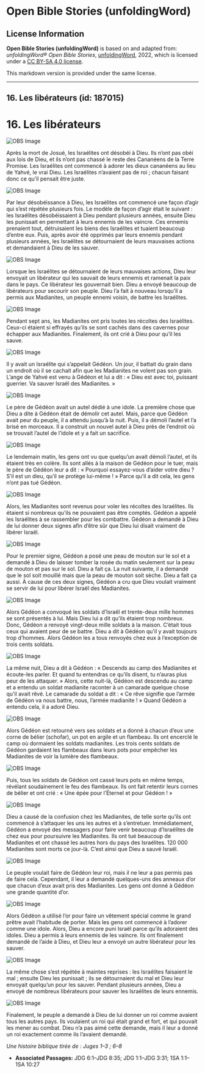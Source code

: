 # Open Bible Stories (unfoldingWord)

## License Information

**Open Bible Stories (unfoldingWord)** is based on and adapted from: _unfoldingWord® Open Bible Stories_, [unfoldingWord](https://unfoldingword.org/utw), 2022, which is licensed under a [CC BY-SA 4.0 license](https://creativecommons.org/licenses/by-sa/4.0/legalcode.en).

This markdown version is provided under the same license.



--------------------------------

## 16. Les libérateurs (id: 187015)

16\. Les libérateurs
====================

![OBS Image](https://cdn.aquifer.bible/aquifer-content/resources/UWOBS/jpg/360px/obs-en-16-01.jpg)

Après la mort de Josué, les Israélites ont désobéi à Dieu. Ils n’ont pas obéi aux lois de Dieu, et ils n’ont pas chassé le reste des Cananéens de la Terre Promise. Les Israélites ont commencé à adorer les dieux cananéens au lieu de Yahvé, le vrai Dieu. Les Israélites n’avaient pas de roi ; chacun faisant donc ce qu’il pensait être juste.

![OBS Image](https://cdn.aquifer.bible/aquifer-content/resources/UWOBS/jpg/360px/obs-en-16-02.jpg)

Par leur désobéissance à Dieu, les Israélites ont commencé une façon d’agir qui s’est répétée plusieurs fois. Le modèle de façon d’agir était le suivant : les Israélites désobéissaient à Dieu pendant plusieurs années, ensuite Dieu les punissait en permettant à leurs ennemis de les vaincre. Ces ennemis prenaient tout, détruisaient les biens des Israélites et tuaient beaucoup d’entre eux. Puis, après avoir été opprimés par leurs ennemis pendant plusieurs années, les Israélites se détournaient de leurs mauvaises actions et demandaient à Dieu de les sauver.

![OBS Image](https://cdn.aquifer.bible/aquifer-content/resources/UWOBS/jpg/360px/obs-en-16-03.jpg)

Lorsque les Israélites se détournaient de leurs mauvaises actions, Dieu leur envoyait un libérateur qui les sauvait de leurs ennemis et ramenait la paix dans le pays. Ce libérateur les gouvernait bien. Dieu a envoyé beaucoup de libérateurs pour secourir son peuple. Dieu l’a fait à nouveau lorsqu’il a permis aux Madianites, un peuple ennemi voisin, de battre les Israélites.

![OBS Image](https://cdn.aquifer.bible/aquifer-content/resources/UWOBS/jpg/360px/obs-en-16-04.jpg)

Pendant sept ans, les Madianites ont pris toutes les récoltes des Israélites. Ceux\-ci étaient si effrayés qu’ils se sont cachés dans des cavernes pour échapper aux Madianites. Finalement, ils ont crié à Dieu pour qu’il les sauve.

![OBS Image](https://cdn.aquifer.bible/aquifer-content/resources/UWOBS/jpg/360px/obs-en-16-05.jpg)

Il y avait un Israélite qui s’appelait Gédéon. Un jour, il battait du grain dans un endroit où il se cachait afin que les Madianites ne volent pas son grain. L’ange de Yahvé est venu à Gédéon et lui a dit : « Dieu est avec toi, puissant guerrier. Va sauver Israël des Madianites. »

![OBS Image](https://cdn.aquifer.bible/aquifer-content/resources/UWOBS/jpg/360px/obs-en-16-06.jpg)

Le père de Gédéon avait un autel dédié à une idole. La première chose que Dieu a dite à Gédéon était de démolir cet autel. Mais, parce que Gédéon avait peur du peuple, il a attendu jusqu’à la nuit. Puis, il a démoli l’autel et l’a brisé en morceaux. Il a construit un nouvel autel à Dieu près de l’endroit où se trouvait l’autel de l’idole et y a fait un sacrifice.

![OBS Image](https://cdn.aquifer.bible/aquifer-content/resources/UWOBS/jpg/360px/obs-en-16-07.jpg)

Le lendemain matin, les gens ont vu que quelqu’un avait démoli l’autel, et ils étaient très en colère. Ils sont allés à la maison de Gédéon pour le tuer, mais le père de Gédéon leur a dit : « Pourquoi essayez\-vous d’aider votre dieu ? S’il est un dieu, qu’il se protège lui\-même ! » Parce qu’il a dit cela, les gens n’ont pas tué Gédéon.

![OBS Image](https://cdn.aquifer.bible/aquifer-content/resources/UWOBS/jpg/360px/obs-en-16-08.jpg)

Alors, les Madianites sont revenus pour voler les récoltes des Israélites. Ils étaient si nombreux qu’ils ne pouvaient pas être comptés. Gédéon a appelé les Israélites à se rassembler pour les combattre. Gédéon a demandé à Dieu de lui donner deux signes afin d’être sûr que Dieu lui disait vraiment de libérer Israël.

![OBS Image](https://cdn.aquifer.bible/aquifer-content/resources/UWOBS/jpg/360px/obs-en-16-09.jpg)

Pour le premier signe, Gédéon a posé une peau de mouton sur le sol et a demandé à Dieu de laisser tomber la rosée du matin seulement sur la peau de mouton et pas sur le sol. Dieu a fait ça. La nuit suivante, il a demandé que le sol soit mouillé mais que la peau de mouton soit sèche. Dieu a fait ça aussi. À cause de ces deux signes, Gédéon a cru que Dieu voulait vraiment se servir de lui pour libérer Israël des Madianites.

![OBS Image](https://cdn.aquifer.bible/aquifer-content/resources/UWOBS/jpg/360px/obs-en-16-10.jpg)

Alors Gédéon a convoqué les soldats d’Israël et trente\-deux mille hommes se sont présentés à lui. Mais Dieu lui a dit qu’ils étaient trop nombreux. Donc, Gédéon a renvoyé vingt\-deux mille soldats à la maison. C’était tous ceux qui avaient peur de se battre. Dieu a dit à Gédéon qu’il y avait toujours trop d’hommes. Alors Gédéon les a tous renvoyés chez eux à l’exception de trois cents soldats.

![OBS Image](https://cdn.aquifer.bible/aquifer-content/resources/UWOBS/jpg/360px/obs-en-16-11.jpg)

La même nuit, Dieu a dit à Gédéon : « Descends au camp des Madianites et écoute\-les parler. Et quand tu entendras ce qu’ils disent, tu n’auras plus peur de les attaquer. » Alors, cette nuit\-là, Gédéon est descendu au camp et a entendu un soldat madianite raconter à un camarade quelque chose qu’il avait rêvé. Le camarade du soldat a dit : « Ce rêve signifie que l’armée de Gédéon va nous battre, nous, l’armée madianite ! » Quand Gédéon a entendu cela, il a adoré Dieu.

![OBS Image](https://cdn.aquifer.bible/aquifer-content/resources/UWOBS/jpg/360px/obs-en-16-12.jpg)

Alors Gédéon est retourné vers ses soldats et a donné à chacun d’eux une corne de bélier (schofar), un pot en argile et un flambeau. Ils ont encerclé le camp où dormaient les soldats madianites. Les trois cents soldats de Gédéon gardaient les flambeaux dans leurs pots pour empêcher les Madianites de voir la lumière des flambeaux.

![OBS Image](https://cdn.aquifer.bible/aquifer-content/resources/UWOBS/jpg/360px/obs-en-16-13.jpg)

Puis, tous les soldats de Gédéon ont cassé leurs pots en même temps, révélant soudainement le feu des flambeaux. Ils ont fait retentir leurs cornes de bélier et ont crié : « Une épée pour l’Éternel et pour Gédéon ! »

![OBS Image](https://cdn.aquifer.bible/aquifer-content/resources/UWOBS/jpg/360px/obs-en-16-14.jpg)

Dieu a causé de la confusion chez les Madianites, de telle sorte qu’ils ont commencé à s’attaquer les uns les autres et à s’entretuer. Immédiatement, Gédéon a envoyé des messagers pour faire venir beaucoup d’Israélites de chez eux pour poursuivre les Madianites. Ils ont tué beaucoup de Madianites et ont chassé les autres hors du pays des Israélites. 120 000 Madianites sont morts ce jour\-là. C’est ainsi que Dieu a sauvé Israël.

![OBS Image](https://cdn.aquifer.bible/aquifer-content/resources/UWOBS/jpg/360px/obs-en-16-15.jpg)

Le peuple voulait faire de Gédéon leur roi, mais il ne leur a pas permis pas de faire cela. Cependant, il leur a demandé quelques\-uns des anneaux d’or que chacun d’eux avait pris des Madianites. Les gens ont donné à Gédéon une grande quantité d’or.

![OBS Image](https://cdn.aquifer.bible/aquifer-content/resources/UWOBS/jpg/360px/obs-en-16-16.jpg)

Alors Gédéon a utilisé l’or pour faire un vêtement spécial comme le grand prêtre avait l’habitude de porter. Mais les gens ont commencé à l’adorer comme une idole. Alors, Dieu a encore puni Israël parce qu’ils adoraient des idoles. Dieu a permis à leurs ennemis de les vaincre. Ils ont finalement demandé de l’aide à Dieu, et Dieu leur a envoyé un autre libérateur pour les sauver.

![OBS Image](https://cdn.aquifer.bible/aquifer-content/resources/UWOBS/jpg/360px/obs-en-16-17.jpg)

La même chose s’est répétée à maintes reprises : les Israélites faisaient le mal ; ensuite Dieu les punissait ; ils se détournaient du mal et Dieu leur envoyait quelqu’un pour les sauver. Pendant plusieurs années, Dieu a envoyé de nombreux libérateurs pour sauver les Israélites de leurs ennemis.

![OBS Image](https://cdn.aquifer.bible/aquifer-content/resources/UWOBS/jpg/360px/obs-en-16-18.jpg)

Finalement, le peuple a demandé à Dieu de lui donner un roi comme avaient tous les autres pays. Ils voulaient un roi qui était grand et fort, et qui pouvait les mener au combat. Dieu n’a pas aimé cette demande, mais il leur a donné un roi exactement comme ils l’avaient demandé.

*Une histoire biblique tirée de : Juges 1–3 ; 6–8*

* **Associated Passages:** JDG 6:1–JDG 8:35; JDG 1:1–JDG 3:31; 1SA 1:1–1SA 10:27


